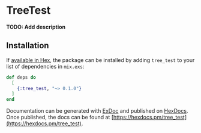# TreeTest

**TODO: Add description**

## Installation

If [available in Hex](https://hex.pm/docs/publish), the package can be installed
by adding `tree_test` to your list of dependencies in `mix.exs`:

```elixir
def deps do
  [
    {:tree_test, "~> 0.1.0"}
  ]
end
```

Documentation can be generated with [ExDoc](https://github.com/elixir-lang/ex_doc)
and published on [HexDocs](https://hexdocs.pm). Once published, the docs can
be found at [https://hexdocs.pm/tree_test](https://hexdocs.pm/tree_test).

